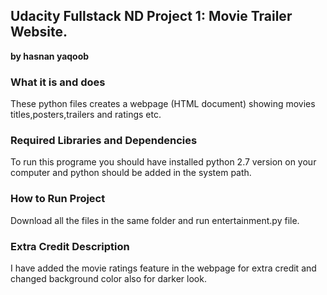 ## Udacity Fullstack ND Project 1: Movie Trailer Website.
**by hasnan yaqoob**  <br/>
### What it is and does  
These python files creates a webpage (HTML document) showing movies titles,posters,trailers and ratings etc.
### Required Libraries and Dependencies <br/>
To run this programe you should have installed python 2.7 version on your computer and python should be added in the system path.
### How to Run Project
Download all the files in the same folder and run entertainment.py file.
### Extra Credit Description
I have added the movie ratings feature in the webpage for extra credit and changed background color also for darker look.
